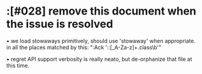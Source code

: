 # :[#028] remove this document when the issue is resolved


• we load stowaways primitively, should use 'stowaway' when appropriate.
  in all the places matched by this: ":Ack '::[_A-Za-z]+\.class\b'"

• regret API support verbosity is really neato, but de-orphanize that file
  at this time.
